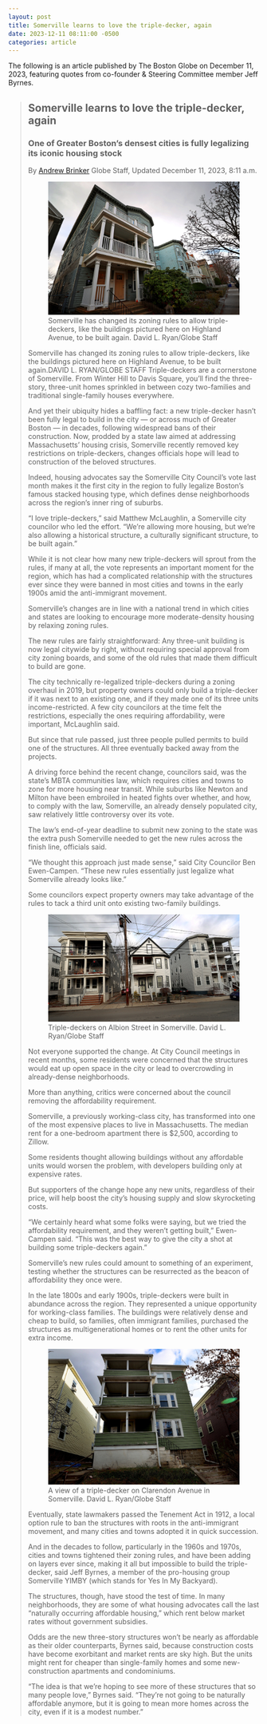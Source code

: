 ```yaml
---
layout: post
title: Somerville learns to love the triple-decker, again
date: 2023-12-11 08:11:00 -0500
categories: article
---
```


The following is an article published by The Boston Globe on <time datetime="2023-12-11">December 11, 2023</time>, featuring quotes from co-founder & Steering Committee member Jeff Byrnes.

> ## Somerville learns to love the triple-decker, again
>
> ### One of Greater Boston’s densest cities is fully legalizing its iconic housing stock
>
> By [Andrew Brinker](mailto:andrew.brinker@globe.com) Globe Staff, Updated December 11, 2023, 8:11 a.m.
>
> <figure><img src="/img/posts/2023-12-11/T7VUKZTRZAXNUQK5DCX2JAYNVQ.jpg" alt="Triple deckers on Highland Ave, photographed by David L. Ryan of Globe Staff"><figcaption>Somerville has changed its zoning rules to allow triple-deckers, like the buildings pictured here on Highland Avenue, to be built again. David L. Ryan/Globe Staff</figcaption></figure>
>
> Somerville has changed its zoning rules to allow triple-deckers, like the buildings pictured here on Highland Avenue, to be built again.DAVID L. RYAN/GLOBE STAFF
> Triple-deckers are a cornerstone of Somerville. From Winter Hill to Davis Square, you’ll find the three-story, three-unit homes sprinkled in between cozy two-families and traditional single-family houses everywhere.
>
> And yet their ubiquity hides a baffling fact: a new triple-decker hasn’t been fully legal to build in the city — or across much of Greater Boston — in decades, following widespread bans of their construction. Now, prodded by a state law aimed at addressing Massachusetts’ housing crisis, Somerville recently removed key restrictions on triple-deckers, changes officials hope will lead to construction of the beloved structures.
>
> Indeed, housing advocates say the Somerville City Council’s vote last month makes it the first city in the region to fully legalize Boston’s famous stacked housing type, which defines dense neighborhoods across the region’s inner ring of suburbs.
>
> “I love triple-deckers,” said Matthew McLaughlin, a Somerville city councilor who led the effort. “We’re allowing more housing, but we’re also allowing a historical structure, a culturally significant structure, to be built again.”
>
> While it is not clear how many new triple-deckers will sprout from the rules, if many at all, the vote represents an important moment for the region, which has had a complicated relationship with the structures ever since they were banned in most cities and towns in the early 1900s amid the anti-immigrant movement.
>
> Somerville’s changes are in line with a national trend in which cities and states are looking to encourage more moderate-density housing by relaxing zoning rules.
>
> The new rules are fairly straightforward: Any three-unit building is now legal citywide by right, without requiring special approval from city zoning boards, and some of the old rules that made them difficult to build are gone.
>
> The city technically re-legalized triple-deckers during a zoning overhaul in 2019, but property owners could only build a triple-decker if it was next to an existing one, and if they made one of its three units income-restricted. A few city councilors at the time felt the restrictions, especially the ones requiring affordability, were important, McLaughlin said.
>
> But since that rule passed, just three people pulled permits to build one of the structures. All three eventually backed away from the projects.
>
> A driving force behind the recent change, councilors said, was the state’s MBTA communities law, which requires cities and towns to zone for more housing near transit. While suburbs like Newton and Milton have been embroiled in heated fights over whether, and how, to comply with the law, Somerville, an already densely populated city, saw relatively little controversy over its vote.
>
> The law’s end-of-year deadline to submit new zoning to the state was the extra push Somerville needed to get the new rules across the finish line, officials said.
>
> “We thought this approach just made sense,” said City Councilor Ben Ewen-Campen. “These new rules essentially just legalize what Somerville already looks like.”
>
> Some councilors expect property owners may take advantage of the rules to tack a third unit onto existing two-family buildings.
>
> <figure><img src="/img/posts/2023-12-11/IDJWBAKINJGPHE73HCU2OMYH2Y.jpg" alt="Triple-deckers on Albion Street in Somerville."><figcaption>Triple-deckers on Albion Street in Somerville. David L. Ryan/Globe Staff</figcaption></figure>
>
> Not everyone supported the change. At City Council meetings in recent months, some residents were concerned that the structures would eat up open space in the city or lead to overcrowding in already-dense neighborhoods.
>
> More than anything, critics were concerned about the council removing the affordability requirement.
>
> Somerville, a previously working-class city, has transformed into one of the most expensive places to live in Massachusetts. The median rent for a one-bedroom apartment there is $2,500, according to Zillow.
>
> Some residents thought allowing buildings without any affordable units would worsen the problem, with developers building only at expensive rates.
>
> But supporters of the change hope any new units, regardless of their price, will help boost the city’s housing supply and slow skyrocketing costs.
>
> “We certainly heard what some folks were saying, but we tried the affordability requirement, and they weren’t getting built,” Ewen-Campen said. “This was the best way to give the city a shot at building some triple-deckers again.”
>
> Somerville’s new rules could amount to something of an experiment, testing whether the structures can be resurrected as the beacon of affordability they once were.
>
> In the late 1800s and early 1900s, triple-deckers were built in abundance across the region. They represented a unique opportunity for working-class families. The buildings were relatively dense and cheap to build, so families, often immigrant families, purchased the structures as multigenerational homes or to rent the other units for extra income.
>
> <figure><img src="/img/posts/2023-12-11/VYZKSNYWPUVZCRWAPCOL25G32U.jpg" alt="A view of a triple-decker on Clarendon Avenue in Somerville."><figcaption>A view of a triple-decker on Clarendon Avenue in Somerville. David L. Ryan/Globe Staff</figcaption></figure>
>
> Eventually, state lawmakers passed the Tenement Act in 1912, a local option rule to ban the structures with roots in the anti-immigrant movement, and many cities and towns adopted it in quick succession.
>
> And in the decades to follow, particularly in the 1960s and 1970s, cities and towns tightened their zoning rules, and have been adding on layers ever since, making it all but impossible to build the triple-decker, said Jeff Byrnes, a member of the pro-housing group Somerville YIMBY (which stands for Yes In My Backyard).
>
> The structures, though, have stood the test of time. In many neighborhoods, they are some of what housing advocates call the last “naturally occurring affordable housing,” which rent below market rates without government subsidies.
>
> Odds are the new three-story structures won’t be nearly as affordable as their older counterparts, Byrnes said, because construction costs have become exorbitant and market rents are sky high. But the units might rent for cheaper than single-family homes and some new-construction apartments and condominiums.
>
> “The idea is that we’re hoping to see more of these structures that so many people love,” Byrnes said. “They’re not going to be naturally affordable anymore, but it is going to mean more homes across the city, even if it is a modest number.”
